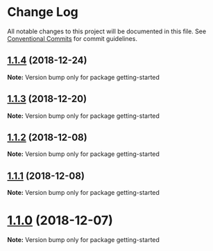 # Change Log

All notable changes to this project will be documented in this file.
See [Conventional Commits](https://conventionalcommits.org) for commit guidelines.

## [1.1.4](https://github.com/stickyroll/react-stickyroll/compare/v1.1.3...v1.1.4) (2018-12-24)

**Note:** Version bump only for package getting-started





## [1.1.3](https://github.com/stickyroll/react-stickyroll/compare/v1.1.2...v1.1.3) (2018-12-20)

**Note:** Version bump only for package getting-started





## [1.1.2](https://github.com/stickyroll/react-stickyroll/compare/v1.1.1...v1.1.2) (2018-12-08)

**Note:** Version bump only for package getting-started





## [1.1.1](https://github.com/stickyroll/react-stickyroll/compare/v1.1.0...v1.1.1) (2018-12-08)

**Note:** Version bump only for package getting-started





# [1.1.0](https://github.com/stickyroll/react-stickyroll/compare/v1.0.0...v1.1.0) (2018-12-07)

**Note:** Version bump only for package getting-started
